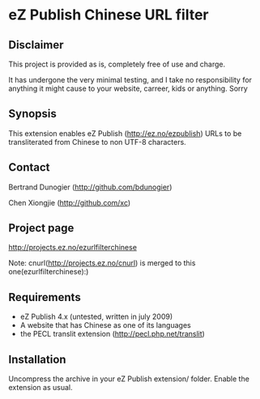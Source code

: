 eZ Publish Chinese URL filter
=============================

Disclaimer
----------

This project is provided as is, completely free of use and charge.

It has undergone the very minimal testing, and I take no responsibility
for anything it might cause to your website, carreer, kids or anything.
Sorry

Synopsis
--------

This extension enables eZ Publish (http://ez.no/ezpublish) URLs to be
transliterated from Chinese to non UTF-8 characters.

Contact
-------

Bertrand Dunogier (http://github.com/bdunogier)

Chen Xiongjie (http://github.com/xc)

Project page
-------
http://projects.ez.no/ezurlfilterchinese

Note: cnurl(http://projects.ez.no/cnurl) is merged to this one(ezurlfilterchinese):)

Requirements
------------

- eZ Publish 4.x (untested, written in july 2009)
- A website that has Chinese as one of its languages
- the PECL translit extension (http://pecl.php.net/translit)

Installation
------------

Uncompress the archive in your eZ Publish extension/ folder. Enable the extension
as usual.
